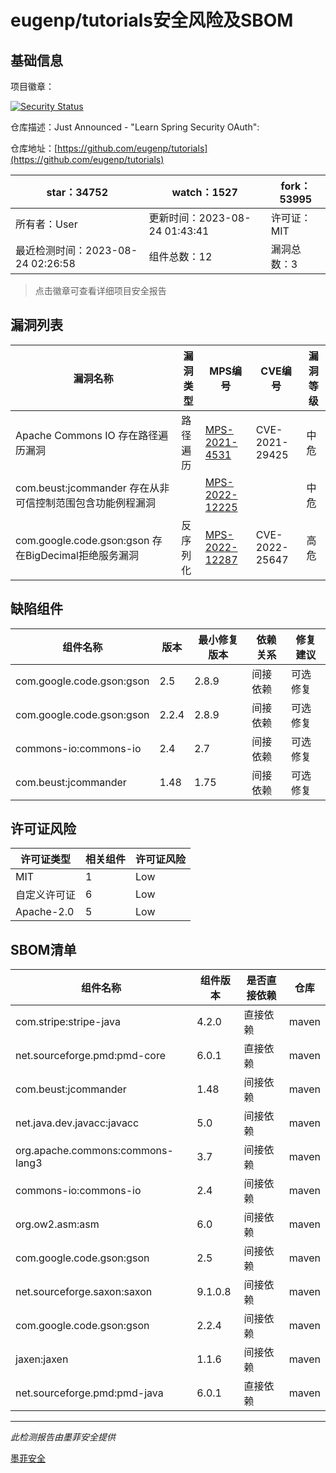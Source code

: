 # eugenp/tutorials安全风险及SBOM

## 基础信息

项目徽章：

[![Security Status](https://www.murphysec.com/platform3/v31/badge/1694409445550678016.svg)](https://www.murphysec.com/console/report/1693685729744809984/1694409445550678016)

仓库描述：Just Announced - "Learn Spring Security OAuth": 

仓库地址：[https://github.com/eugenp/tutorials](https://github.com/eugenp/tutorials)

| star：34752 | watch：1527 | fork：53995 |
| ----------- | -------------- | ------------ |
| 所有者：User | 更新时间：2023-08-24 01:43:41 | 许可证：MIT |
| 最近检测时间：2023-08-24 02:26:58 | 组件总数：12 | 漏洞总数：3 |

> 点击徽章可查看详细项目安全报告



## 漏洞列表

| 漏洞名称 | 漏洞类型 | MPS编号 | CVE编号 | 漏洞等级 |
| ------- | ------ | ------- | ------ | ----- |
|Apache Commons IO 存在路径遍历漏洞|路径遍历|[MPS-2021-4531](https://www.oscs1024.com/hd/MPS-2021-4531)|CVE-2021-29425|中危|
|com.beust:jcommander 存在从非可信控制范围包含功能例程漏洞||[MPS-2022-12225](https://www.oscs1024.com/hd/MPS-2022-12225)||中危|
|com.google.code.gson:gson 存在BigDecimal拒绝服务漏洞|反序列化|[MPS-2022-12287](https://www.oscs1024.com/hd/MPS-2022-12287)|CVE-2022-25647|高危|




## 缺陷组件

| 组件名称 | 版本 | 最小修复版本 | 依赖关系 | 修复建议 |
| -------- | ---- | ------------ | -------- | -------- |
|com.google.code.gson:gson|2.5|2.8.9|间接依赖|可选修复|C:0|H:1|M:0|L:0|
|com.google.code.gson:gson|2.2.4|2.8.9|间接依赖|可选修复|C:0|H:1|M:0|L:0|
|commons-io:commons-io|2.4|2.7|间接依赖|可选修复|C:0|H:0|M:1|L:0|
|com.beust:jcommander|1.48|1.75|间接依赖|可选修复|C:0|H:0|M:1|L:0|




## 许可证风险

| 许可证类型 | 相关组件 | 许可证风险 |
| ---------- | -------- | ---------- |
|MIT|1|Low|
|自定义许可证|6|Low|
|Apache-2.0|5|Low|




## SBOM清单

| 组件名称 | 组件版本 | 是否直接依赖 | 仓库 |
| -------- | -------- | ------------ | ---- |
|com.stripe:stripe-java|4.2.0|直接依赖|maven|
|net.sourceforge.pmd:pmd-core|6.0.1|直接依赖|maven|
|com.beust:jcommander|1.48|间接依赖|maven|
|net.java.dev.javacc:javacc|5.0|间接依赖|maven|
|org.apache.commons:commons-lang3|3.7|间接依赖|maven|
|commons-io:commons-io|2.4|间接依赖|maven|
|org.ow2.asm:asm|6.0|间接依赖|maven|
|com.google.code.gson:gson|2.5|间接依赖|maven|
|net.sourceforge.saxon:saxon|9.1.0.8|间接依赖|maven|
|com.google.code.gson:gson|2.2.4|间接依赖|maven|
|jaxen:jaxen|1.1.6|间接依赖|maven|
|net.sourceforge.pmd:pmd-java|6.0.1|直接依赖|maven|


------

*此检测报告由墨菲安全提供*

[墨菲安全](www.murphysec.com)